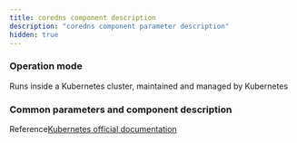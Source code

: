```yaml
---
title: coredns component description
description: "coredns component parameter description"
hidden: true
---
```



### Operation mode

Runs inside a Kubernetes cluster, maintained and managed by Kubernetes


### Common parameters and component description

Reference[Kubernetes official documentation](https://kubernetes.io/docs/tasks/administer-cluster/coredns/)